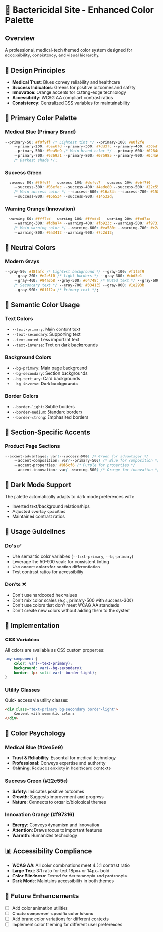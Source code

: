 # 🎨 Bactericidal Site - Enhanced Color Palette

## Overview

A professional, medical-tech themed color system designed for accessibility, consistency, and visual hierarchy.

## 🎯 Design Principles

- **Medical Trust**: Blues convey reliability and healthcare
- **Success Indicators**: Greens for positive outcomes and safety
- **Innovation**: Orange accents for cutting-edge technology
- **Accessibility**: WCAG AA compliant contrast ratios
- **Consistency**: Centralized CSS variables for maintainability

## 🎨 Primary Color Palette

### Medical Blue (Primary Brand)

```css
--primary-50: #f0f9ff /* Lightest tint */ --primary-100: #e0f2fe
    --primary-200: #bae6fd --primary-300: #7dd3fc --primary-400: #38bdf8
    --primary-500: #0ea5e9 /* Main brand color */ --primary-600: #0284c7
    --primary-700: #0369a1 --primary-800: #075985 --primary-900: #0c4a6e
    /* Darkest shade */;
```

### Success Green

```css
--success-50: #f0fdf4 --success-100: #dcfce7 --success-200: #bbf7d0
    --success-300: #86efac --success-400: #4ade80 --success-500: #22c55e
    /* Main success color */ --success-600: #16a34a --success-700: #15803d
    --success-800: #166534 --success-900: #14532d;
```

### Warning Orange (Innovation)

```css
--warning-50: #fff7ed --warning-100: #ffedd5 --warning-200: #fed7aa
    --warning-300: #fdba74 --warning-400: #fb923c --warning-500: #f97316
    /* Main warning color */ --warning-600: #ea580c --warning-700: #c2410c
    --warning-800: #9a3412 --warning-900: #7c2d12;
```

## 🎨 Neutral Colors

### Modern Grays

```css
--gray-50: #f8fafc /* Lightest background */ --gray-100: #f1f5f9
    --gray-200: #e2e8f0 /* Light borders */ --gray-300: #cbd5e1
    --gray-400: #94a3b8 --gray-500: #64748b /* Muted text */ --gray-600: #475569
    /* Secondary text */ --gray-700: #334155 --gray-800: #1e293b
    --gray-900: #0f172a /* Primary text */;
```

## 🎯 Semantic Color Usage

### Text Colors

- `--text-primary`: Main content text
- `--text-secondary`: Supporting text
- `--text-muted`: Less important text
- `--text-inverse`: Text on dark backgrounds

### Background Colors

- `--bg-primary`: Main page background
- `--bg-secondary`: Section backgrounds
- `--bg-tertiary`: Card backgrounds
- `--bg-inverse`: Dark backgrounds

### Border Colors

- `--border-light`: Subtle borders
- `--border-medium`: Standard borders
- `--border-strong`: Emphasized borders

## 🎨 Section-Specific Accents

### Product Page Sections

```css
--accent-advantages: var(--success-500) /* Green for advantages */
    --accent-composition: var(--primary-500) /* Blue for composition */
    --accent-properties: #8b5cf6 /* Purple for properties */
    --accent-innovation: var(--warning-500) /* Orange for innovation */;
```

## 🌙 Dark Mode Support

The palette automatically adapts to dark mode preferences with:

- Inverted text/background relationships
- Adjusted overlay opacities
- Maintained contrast ratios

## 📐 Usage Guidelines

### Do's ✅

- Use semantic color variables (`--text-primary`, `--bg-primary`)
- Leverage the 50-900 scale for consistent tinting
- Use accent colors for section differentiation
- Test contrast ratios for accessibility

### Don'ts ❌

- Don't use hardcoded hex values
- Don't mix color scales (e.g., primary-500 with success-300)
- Don't use colors that don't meet WCAG AA standards
- Don't create new colors without adding them to the system

## 🔧 Implementation

### CSS Variables

All colors are available as CSS custom properties:

```css
.my-component {
    color: var(--text-primary);
    background: var(--bg-secondary);
    border: 1px solid var(--border-light);
}
```

### Utility Classes

Quick access via utility classes:

```html
<div class="text-primary bg-secondary border-light">
    Content with semantic colors
</div>
```

## 🎨 Color Psychology

### Medical Blue (#0ea5e9)

- **Trust & Reliability**: Essential for medical technology
- **Professional**: Conveys expertise and authority
- **Calming**: Reduces anxiety in healthcare contexts

### Success Green (#22c55e)

- **Safety**: Indicates positive outcomes
- **Growth**: Suggests improvement and progress
- **Nature**: Connects to organic/biological themes

### Innovation Orange (#f97316)

- **Energy**: Conveys dynamism and innovation
- **Attention**: Draws focus to important features
- **Warmth**: Humanizes technology

## 📊 Accessibility Compliance

- **WCAG AA**: All color combinations meet 4.5:1 contrast ratio
- **Large Text**: 3:1 ratio for text 18px+ or 14px+ bold
- **Color Blindness**: Tested for deuteranopia and protanopia
- **Dark Mode**: Maintains accessibility in both themes

## 🚀 Future Enhancements

- [ ] Add color animation utilities
- [ ] Create component-specific color tokens
- [ ] Add brand color variations for different contexts
- [ ] Implement color theming for different user preferences
